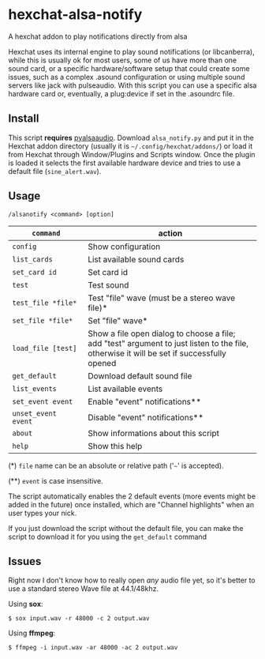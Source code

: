 # hexchat-alsa-notify
A hexchat addon to play notifications directly from alsa


Hexchat uses its internal engine to play sound notifications (or libcanberra),
while this is usually ok for most users, some of us have more than one sound
card, or a specific hardware/software setup that could create some issues, such
as a complex .asound configuration or using multiple sound servers like jack
with pulseaudio.
With this script you can use a specific alsa hardware card or, eventually, a
plug:device if set in the .asoundrc file.

## Install
This script **requires** [pyalsaaudio](http://larsimmisch.github.io/pyalsaaudio/).
Download `alsa_notify.py` and put it in the Hexchat addon directory (usually it
is `~/.config/hexchat/addons/`) or load it from Hexchat through Window/Plugins
and Scripts window.
Once the plugin is loaded it selects the first available hardware device and
tries to use a default file (`sine_alert.wav`).

## Usage
    /alsanotify <command> [option]
| `command` | action |
| --- | --- |
`config`                  |Show configuration
`list_cards`              |List available sound cards
`set_card id`             |Set card id
`test`                    |Test sound
`test_file *file*`        |Test "file" wave (must be a stereo wave file)*
`set_file *file*`         |Set "file" wave*
`load_file [test]`        |Show a file open dialog to choose a file;<br>add "test" argument to just listen to the file,<br> otherwise it will be set if successfully opened
`get_default`             |Download default sound file
`list_events`             |List available events
`set_event event`         |Enable "event" notifications**
`unset_event event`       |Disable "event" notifications**
`about`                   |Show informations about this script
`help`                    |Show this help

(*) `file` name can be an absolute or relative path ('`~`' is accepted).

(**) `event` is case insensitive.


The script automatically enables the 2 default events (more events might be
added in the future) once installed, which are "Channel highlights" when an
user types your nick.

If you just download the script without the default file, you can make the
script to download it for you using the `get_default` command


## Issues
Right now I don't know how to really open _any_ audio file yet, so it's better
to use a standard stereo Wave file at 44.1/48khz.

Using **sox**:

    $ sox input.wav -r 48000 -c 2 output.wav

Using **ffmpeg**:

    $ ffmpeg -i input.wav -ar 48000 -ac 2 output.wav
